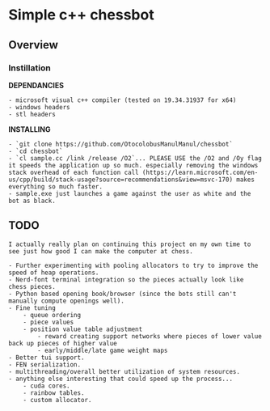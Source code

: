 # Simple c++ chessbot

## Overview

### Instillation 

**DEPENDANCIES**

    - microsoft visual c++ compiler (tested on 19.34.31937 for x64)
    - windows headers
    - stl headers

**INSTALLING**

    - `git clone https://github.com/OtocolobusManulManul/chessbot`
    - `cd chessbot`
    - `cl sample.cc /link /release /O2`... PLEASE USE the /O2 and /Oy flag it speeds the application up so much. especially removing the windows stack overhead of each function call (https://learn.microsoft.com/en-us/cpp/build/stack-usage?source=recommendations&view=msvc-170) makes everything so much faster.
    - sample.exe just launches a game against the user as white and the bot as black.

## TODO

    I actually really plan on continuing this project on my own time to see just how good I can make the computer at chess. 
    
    - Further experimenting with pooling allocators to try to improve the speed of heap operations.
    - Nerd-font terminal integration so the pieces actually look like chess pieces.
    - Python based opening book/browser (since the bots still can't manually compute openings well).
    - Fine tuning
        - queue ordering
        - piece values 
        - position value table adjustment
            - reward creating support networks where pieces of lower value back up pieces of higher value
            - early/middle/late game weight maps
    - Better tui support.
    - FEN serialization.
    - multithreading/overall better utilization of system resources.
    - anything else interesting that could speed up the process...
        - cuda cores.
        - rainbow tables.
        - custom allocator.

